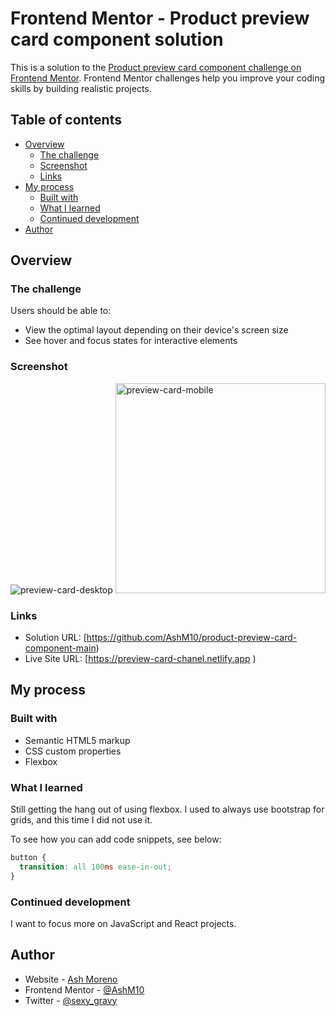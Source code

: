 # Frontend Mentor - Product preview card component solution

This is a solution to the [Product preview card component challenge on Frontend Mentor](https://www.frontendmentor.io/challenges/product-preview-card-component-GO7UmttRfa). Frontend Mentor challenges help you improve your coding skills by building realistic projects.

## Table of contents

- [Overview](#overview)
  - [The challenge](#the-challenge)
  - [Screenshot](#screenshot)
  - [Links](#links)
- [My process](#my-process)
  - [Built with](#built-with)
  - [What I learned](#what-i-learned)
  - [Continued development](#continued-development)
- [Author](#author)

## Overview

### The challenge

Users should be able to:

- View the optimal layout depending on their device's screen size
- See hover and focus states for interactive elements

### Screenshot

![preview-card-desktop](https://user-images.githubusercontent.com/89284873/179290205-e1f5d575-34bd-4eb5-a142-953da82fbf63.png)
<img width="336" alt="preview-card-mobile" src="https://user-images.githubusercontent.com/89284873/179290243-9ac3ab6e-a4e8-4854-9b38-40b733f0c61d.png">

### Links

- Solution URL: [https://github.com/AshM10/product-preview-card-component-main)
- Live Site URL: [https://preview-card-chanel.netlify.app )

## My process

### Built with

- Semantic HTML5 markup
- CSS custom properties
- Flexbox

### What I learned

Still getting the hang out of using flexbox. 
I used to always use bootstrap for grids, and this time I did not use it. 

To see how you can add code snippets, see below:

```css
button {
  transition: all 100ms ease-in-out;
}
```

### Continued development

I want to focus more on JavaScript and React projects.

## Author

- Website - [Ash Moreno](https://www.ashmoreno.dev)
- Frontend Mentor - [@AshM10](https://www.frontendmentor.io/profile/AshM10)
- Twitter - [@sexy_gravy](https://twitter.com/home)

